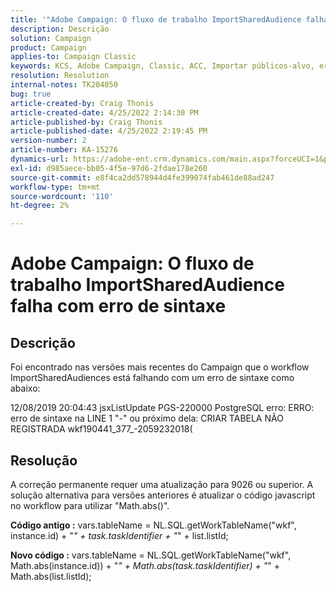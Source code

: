 ```yaml
---
title: '"Adobe Campaign: O fluxo de trabalho ImportSharedAudience falha com erro de sintaxe'''
description: Descrição
solution: Campaign
product: Campaign
applies-to: Campaign Classic
keywords: KCS, Adobe Campaign, Classic, ACC, Importar públicos-alvo, erro de sintaxe
resolution: Resolution
internal-notes: TK204050
bug: true
article-created-by: Craig Thonis
article-created-date: 4/25/2022 2:14:30 PM
article-published-by: Craig Thonis
article-published-date: 4/25/2022 2:19:45 PM
version-number: 2
article-number: KA-15276
dynamics-url: https://adobe-ent.crm.dynamics.com/main.aspx?forceUCI=1&pagetype=entityrecord&etn=knowledgearticle&id=19d73c03-a2c4-ec11-a7b6-0022480a1ec2
exl-id: d985aece-bb05-4f5e-97d6-2fdae178e260
source-git-commit: e8f4ca2dd578944d4fe399074fab461de88ad247
workflow-type: tm+mt
source-wordcount: '110'
ht-degree: 2%

---
```


# Adobe Campaign: O fluxo de trabalho ImportSharedAudience falha com erro de sintaxe

## Descrição


Foi encontrado nas versões mais recentes do Campaign que o workflow ImportSharedAudiences está falhando com um erro de sintaxe como abaixo:

12/08/2019 20:04:43 jsxListUpdate PGS-220000 PostgreSQL erro: ERRO:  erro de sintaxe na LINE 1 &quot;-&quot; ou próximo dela: CRIAR TABELA NÃO REGISTRADA wkf190441_377_-2059232018(                                            


## Resolução


A correção permanente requer uma atualização para 9026 ou superior. A solução alternativa para versões anteriores é atualizar o código javascript no workflow para utilizar &quot;Math.abs()&quot;.

<b>Código antigo :</b>
vars.tableName = NL.SQL.getWorkTableName(&quot;wkf&quot;, instance.id) + &quot;_&quot; + task.taskIdentifier + &quot;_&quot; + list.listId;

<b>Novo código :</b>
vars.tableName = NL.SQL.getWorkTableName(&quot;wkf&quot;, Math.abs(instance.id)) + &quot;_&quot; + Math.abs(task.taskIdentifier) + &quot;_&quot; + Math.abs(list.listId);
